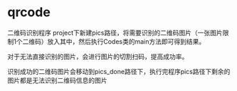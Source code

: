 # qrcode
二维码识别程序
project下新建pics路径，将需要识别的二维码图片（一张图片限制1个二维码）放入其中，然后执行Codes类的main方法即可得到结果。

对于无法直接识别的图片，会进行图片的切割扫码，提高成功率。

识别成功的二维码图片会移动到pics_done路径下，执行完程序pics路径下剩余的图片都是无法识别二维码信息的图片

